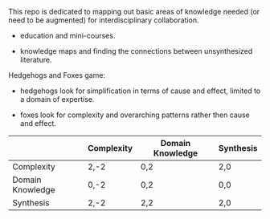 This repo is dedicated to mapping out basic areas of knowledge needed (or need to be augmented) for interdisciplinary collaboration. 

* education and mini-courses.

* knowledge maps and finding the connections between unsynthesized literature.

Hedgehogs and Foxes game: 

* hedgehogs look for simplification in terms of cause and effect, limited to a domain of expertise.

* foxes look for complexity and overarching patterns rather then cause and effect.

|                 |Complexity   |Domain Knowledge|Synthesis   |    
|-----------------|-------------|----------------|------------|
|Complexity       |     2,-2    |       0,2      |    2,0     |
|Domain Knowledge |     0,-2    |       0,2      |    0,0     |
|Synthesis        |     2,-2    |       2,2      |    2,0     |
